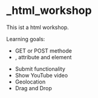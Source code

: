 # _html_workshop

This ist a html workshop.

Learning goals:
- GET or POST methode
- <form>, attribute and element
- Submit functionality
- Show YouTube video
- Geolocation
- Drag and Drop